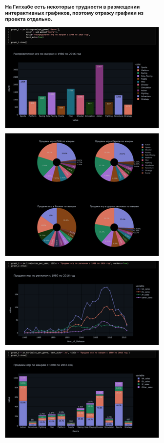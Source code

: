 ### На Гитхабе есть некоторые трудности в размещении интерактивных графиков, поэтому отражу графики из проекта отдельно.

![Первый график](https://github.com/Goosolio/Portfolio/blob/main/Project%202/graph_1.png)


![Пироговые диаграммы](https://github.com/Goosolio/Portfolio/blob/main/Project%202/pies.png)


![Второй график](https://github.com/Goosolio/Portfolio/blob/main/Project%202/graph_2.png)


![Третий график](https://github.com/Goosolio/Portfolio/blob/main/Project%202/graph_3.png)
